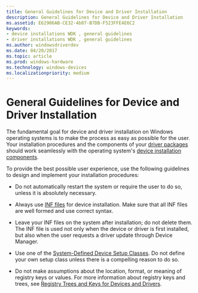 ```yaml
---
title: General Guidelines for Device and Driver Installation
description: General Guidelines for Device and Driver Installation
ms.assetid: E62906AB-CE32-4b07-B7DB-F523FFE4E6C2
keywords:
- device installations WDK , general guidelines
- driver installations WDK , general guidelines
ms.author: windowsdriverdev
ms.date: 04/20/2017
ms.topic: article
ms.prod: windows-hardware
ms.technology: windows-devices
ms.localizationpriority: medium
---
```


# General Guidelines for Device and Driver Installation


The fundamental goal for device and driver installation on Windows operating systems is to make the process as easy as possible for the user. Your installation procedures and the components of your [driver packages](driver-packages.md) should work seamlessly with the operating system's [device installation components](https://msdn.microsoft.com/library/windows/hardware/ff541277).

To provide the best possible user experience, use the following guidelines to design and implement your installation procedures:

-   Do not automatically restart the system or require the user to do so, unless it is absolutely necessary.

-   Always use [INF files](inf-files.md) for device installation. Make sure that all INF files are well formed and use correct syntax.

-   Leave your INF files on the system after installation; do not delete them. The INF file is used not only when the device or driver is first installed, but also when the user requests a driver update through Device Manager.

-   Use one of the [System-Defined Device Setup Classes](https://msdn.microsoft.com/library/windows/hardware/ff553419). Do not define your own setup class unless there is a compelling reason to do so.

-   Do not make assumptions about the location, format, or meaning of registry keys or values. For more information about registry keys and trees, see [Registry Trees and Keys for Devices and Drivers](registry-trees-and-keys.md).

 

 





